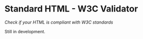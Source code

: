 # Standard HTML - W3C Validator

_Check if your HTML is compliant with W3C standards_

Still in development.
